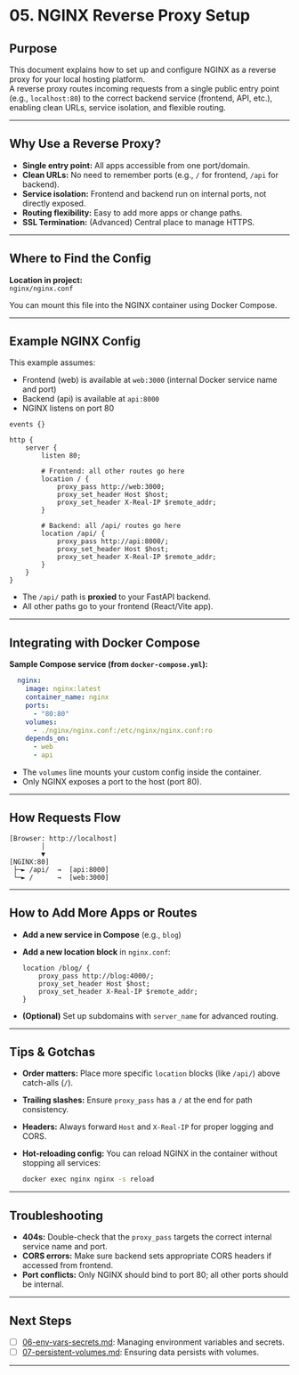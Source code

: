 # 05. NGINX Reverse Proxy Setup

## Purpose

This document explains how to set up and configure NGINX as a reverse proxy for your local hosting platform.  
A reverse proxy routes incoming requests from a single public entry point (e.g., `localhost:80`) to the correct backend service (frontend, API, etc.), enabling clean URLs, service isolation, and flexible routing.

---

## Why Use a Reverse Proxy?

- **Single entry point:** All apps accessible from one port/domain.
- **Clean URLs:** No need to remember ports (e.g., `/` for frontend, `/api` for backend).
- **Service isolation:** Frontend and backend run on internal ports, not directly exposed.
- **Routing flexibility:** Easy to add more apps or change paths.
- **SSL Termination:** (Advanced) Central place to manage HTTPS.

---

## Where to Find the Config

**Location in project:**  
`nginx/nginx.conf`

You can mount this file into the NGINX container using Docker Compose.

---

## Example NGINX Config

This example assumes:
- Frontend (web) is available at `web:3000` (internal Docker service name and port)
- Backend (api) is available at `api:8000`
- NGINX listens on port 80

```nginx
events {}

http {
    server {
        listen 80;

        # Frontend: all other routes go here
        location / {
            proxy_pass http://web:3000;
            proxy_set_header Host $host;
            proxy_set_header X-Real-IP $remote_addr;
        }

        # Backend: all /api/ routes go here
        location /api/ {
            proxy_pass http://api:8000/;
            proxy_set_header Host $host;
            proxy_set_header X-Real-IP $remote_addr;
        }
    }
}
````

* The `/api/` path is **proxied** to your FastAPI backend.
* All other paths go to your frontend (React/Vite app).

---

## Integrating with Docker Compose

**Sample Compose service (from `docker-compose.yml`):**

```yaml
  nginx:
    image: nginx:latest
    container_name: nginx
    ports:
      - "80:80"
    volumes:
      - ./nginx/nginx.conf:/etc/nginx/nginx.conf:ro
    depends_on:
      - web
      - api
```

* The `volumes` line mounts your custom config inside the container.
* Only NGINX exposes a port to the host (port 80).

---

## How Requests Flow

```
[Browser: http://localhost] 
        │
        ▼
[NGINX:80]
 ├─► /api/  →  [api:8000]
 └─► /      →  [web:3000]
```

---

## How to Add More Apps or Routes

* **Add a new service in Compose** (e.g., `blog`)
* **Add a new location block** in `nginx.conf`:

  ```nginx
  location /blog/ {
      proxy_pass http://blog:4000/;
      proxy_set_header Host $host;
      proxy_set_header X-Real-IP $remote_addr;
  }
  ```
* **(Optional)** Set up subdomains with `server_name` for advanced routing.

---

## Tips & Gotchas

* **Order matters:** Place more specific `location` blocks (like `/api/`) above catch-alls (`/`).
* **Trailing slashes:** Ensure `proxy_pass` has a `/` at the end for path consistency.
* **Headers:** Always forward `Host` and `X-Real-IP` for proper logging and CORS.
* **Hot-reloading config:** You can reload NGINX in the container without stopping all services:

  ```bash
  docker exec nginx nginx -s reload
  ```

---

## Troubleshooting

* **404s:** Double-check that the `proxy_pass` targets the correct internal service name and port.
* **CORS errors:** Make sure backend sets appropriate CORS headers if accessed from frontend.
* **Port conflicts:** Only NGINX should bind to port 80; all other ports should be internal.

---

## Next Steps

* [ ] [06-env-vars-secrets.md](./06-env-vars-secrets.md): Managing environment variables and secrets.
* [ ] [07-persistent-volumes.md](./07-persistent-volumes.md): Ensuring data persists with volumes.

---
